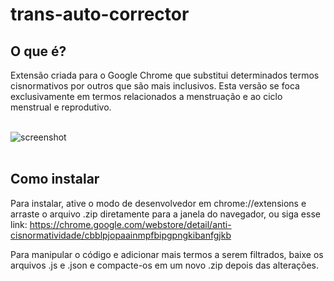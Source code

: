 # trans-auto-corrector

## O que é?

Extensão criada para o Google Chrome que substitui determinados termos cisnormativos por outros que são mais inclusivos.
Esta versão se foca exclusivamente em termos relacionados a menstruação e ao ciclo menstrual e reprodutivo. </br></br>

<img src="https://i.ibb.co/pfJxQfC/screenshot.png" alt="screenshot" border="0"><br /><br />

## Como instalar

Para instalar, ative o modo de desenvolvedor em chrome://extensions e arraste o arquivo .zip diretamente para a janela do navegador, ou siga esse link: https://chrome.google.com/webstore/detail/anti-cisnormatividade/cbblpjopaainmpfbipgpngkibanfgjkb

Para manipular o código e adicionar mais termos a serem filtrados, baixe os arquivos .js e .json e compacte-os em um novo .zip depois das alterações.
